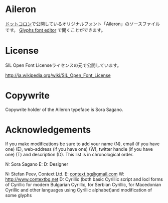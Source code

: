 # Aileron
[ドットコロン](http://dotcolon.net/)で公開しているオリジナルフォント「Aileron」のソースファイルです。
[Glyphs font editor](http://glyphsapp.com/) で開くことができます。


# License
SIL Open Font Licenseライセンスの元で公開しています。

http://ja.wikipedia.org/wiki/SIL_Open_Font_License

# Copywrite
Copywrite holder of the Aileron typeface is Sora Sagano.

# Acknowledgements

If you make modifications be sure to add your name (N),
email (if you have one) (E), web-address (if you have one) (W),
twitter handle (if you have one) (T) and description (D).
This list is in chronological order.

N: Sora Sagano
E: 
D: Designer

N: Stefan Peev, Context Ltd.
E: context.bg@gmail.com
W: http://www.contextbg.net
D: Cyrillic (both basic Cyrillic script and locl forms of Cyrillic for modern Bulgarian Cyrillic, for Serbian Cyrillic, for Macedonian Cyrillic and other languages using Cyrillic alphabet)and modification of some glyphs
